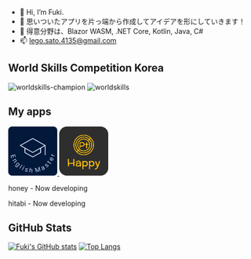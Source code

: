 - 👋 Hi, I’m Fuki.
- 👀 思いついたアプリを片っ端から作成してアイデアを形にしていきます！
- 🌱 得意分野は、Blazor WASM, .NET Core, Kotlin, Java, C#
- 📫 lego.sato.4135@gmail.com

## World Skills Competition Korea
![worldskills-champion](https://user-images.githubusercontent.com/106070646/196856917-92dc26d2-373b-46fe-81d2-98c57e73d417.png)
![worldskills](https://user-images.githubusercontent.com/106070646/196856942-c81b7e78-c8ae-4a1a-80c6-d013ac89dd64.png)

## My apps
<a href="https://fukicycle.github.io/english-master" target="_blank">
  <img height="100" width="100" src="https://github.com/fukicycle/english-master/blob/master/EnglishMaster.Client/wwwroot/icon-192.png"/>
</a>

<a href="https://fukicycle.github.io/happy" target="_blank">
  <img height="100" width="100" src="https://github.com/fukicycle/happy/blob/main/frontend/wwwroot/icon-192.png"/>
</a>

honey - Now developing

hitabi - Now developing

## GitHub Stats
[![Fuki's GitHub stats](https://github-readme-stats.vercel.app/api?username=fukicycle&theme=tokyonight&show_icons=true)](https://github.com/anuraghazra/github-readme-stats)
[![Top Langs](https://github-readme-stats.vercel.app/api/top-langs/?username=fukicycle&theme=tokyonight&layout=compact)](https://github.com/anuraghazra/github-readme-stats)

